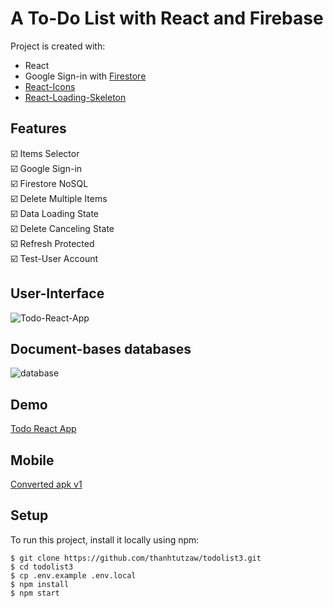 <h1>A To-Do List with React and Firebase</h1>

Project is created with:
* React
* Google Sign-in with [Firestore](https://github.com/thanhtutzaw/todolist3/blob/main/README.md#document-bases-databases)
* [React-Icons](https://www.npmjs.com/package/react-icons)
* [React-Loading-Skeleton](https://www.npmjs.com/package/react-loading-skeleton)

## Features
:ballot_box_with_check:	Items Selector\
:ballot_box_with_check:	Google Sign-in\
:ballot_box_with_check:	Firestore NoSQL\
:ballot_box_with_check:	Delete Multiple Items\
:ballot_box_with_check:	Data Loading State\
:ballot_box_with_check:	Delete Canceling State\
:ballot_box_with_check:	Refresh Protected\
:ballot_box_with_check:	Test-User Account
## User-Interface
![Todo-React-App](https://user-images.githubusercontent.com/71011043/215640512-bc543ec0-bc1e-455e-8dd4-c28f30c6e17a.png)

## Document-bases databases
![database](https://user-images.githubusercontent.com/71011043/201272064-33d7e78e-ff79-49e1-9cfc-d7b6965cf386.png)

## Demo
[Todo React App](https://todolistzee3.netlify.app)
## Mobile
[Converted apk v1](https://drive.google.com/drive/folders/1bl4e6mg2v8FKn_CPRTDHl7bN8VMUPArO?usp=sharing)

## Setup
To run this project, install it locally using npm:

```
$ git clone https://github.com/thanhtutzaw/todolist3.git
$ cd todolist3
$ cp .env.example .env.local
$ npm install
$ npm start
```
